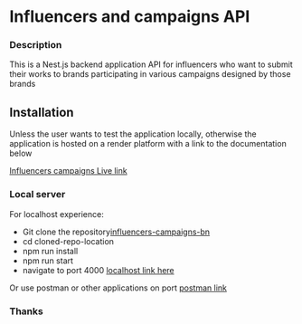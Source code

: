 # Influencers and campaigns API
### Description
This is a Nest.js backend application API for influencers who want to submit their works to brands participating in various campaigns designed by those brands

## Installation
Unless the user wants to test the application locally, otherwise the application is hosted on a render platform with a link to the documentation below

[Influencers campaigns Live link](https://influencers-campaigns-bn.onrender.com/)


### Local server
For localhost experience:

+ Git clone the repository[influencers-campaigns-bn](https://github.com/musabehonore/influencers-campaigns-bn.git)
+ cd cloned-repo-location
+ npm run install
+ npm run start
+ navigate to port 4000 [localhost link here](http://localhost:4000/api-docs)

Or use postman or other applications on port [postman link](http://localhost:4000)



### Thanks